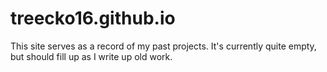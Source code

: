 # treecko16.github.io

This site serves as a record of my past projects. It's currently quite empty, but should fill up as I write up old work.
